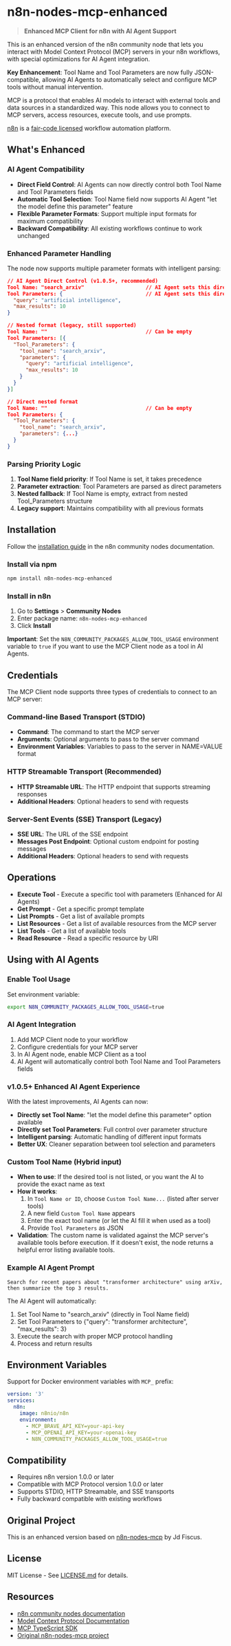# n8n-nodes-mcp-enhanced

> **Enhanced MCP Client for n8n with AI Agent Support**

This is an enhanced version of the n8n community node that lets you interact with Model Context Protocol (MCP) servers in your n8n workflows, with special optimizations for AI Agent integration.

**Key Enhancement**: Tool Name and Tool Parameters are now fully JSON-compatible, allowing AI Agents to automatically select and configure MCP tools without manual intervention.

MCP is a protocol that enables AI models to interact with external tools and data sources in a standardized way. This node allows you to connect to MCP servers, access resources, execute tools, and use prompts.

[n8n](https://n8n.io/) is a [fair-code licensed](https://docs.n8n.io/reference/license/) workflow automation platform.

## What's Enhanced

### AI Agent Compatibility
- **Direct Field Control**: AI Agents can now directly control both Tool Name and Tool Parameters fields
- **Automatic Tool Selection**: Tool Name field now supports AI Agent "let the model define this parameter" feature
- **Flexible Parameter Formats**: Support multiple input formats for maximum compatibility
- **Backward Compatibility**: All existing workflows continue to work unchanged

### Enhanced Parameter Handling
The node now supports multiple parameter formats with intelligent parsing:

```json
// AI Agent Direct Control (v1.0.5+, recommended)
Tool Name: "search_arxiv"                    // AI Agent sets this directly
Tool Parameters: {                           // AI Agent sets this directly
  "query": "artificial intelligence",
  "max_results": 10
}

// Nested format (legacy, still supported)
Tool Name: ""                                // Can be empty
Tool Parameters: [{
  "Tool_Parameters": {
    "tool_name": "search_arxiv", 
    "parameters": {
      "query": "artificial intelligence",
      "max_results": 10
    }
  }
}]

// Direct nested format
Tool Name: ""                                // Can be empty  
Tool Parameters: {
  "Tool_Parameters": {
    "tool_name": "search_arxiv",
    "parameters": {...}
  }
}
```

### Parsing Priority Logic
1. **Tool Name field priority**: If Tool Name is set, it takes precedence
2. **Parameter extraction**: Tool Parameters are parsed as direct parameters
3. **Nested fallback**: If Tool Name is empty, extract from nested Tool_Parameters structure
4. **Legacy support**: Maintains compatibility with all previous formats

## Installation

Follow the [installation guide](https://docs.n8n.io/integrations/community-nodes/installation/) in the n8n community nodes documentation.

### Install via npm
```bash
npm install n8n-nodes-mcp-enhanced
```

### Install in n8n
1. Go to **Settings** > **Community Nodes**
2. Enter package name: `n8n-nodes-mcp-enhanced`
3. Click **Install**

**Important**: Set the `N8N_COMMUNITY_PACKAGES_ALLOW_TOOL_USAGE` environment variable to `true` if you want to use the MCP Client node as a tool in AI Agents.

## Credentials

The MCP Client node supports three types of credentials to connect to an MCP server:

### Command-line Based Transport (STDIO)
- **Command**: The command to start the MCP server
- **Arguments**: Optional arguments to pass to the server command  
- **Environment Variables**: Variables to pass to the server in NAME=VALUE format

### HTTP Streamable Transport (Recommended)
- **HTTP Streamable URL**: The HTTP endpoint that supports streaming responses
- **Additional Headers**: Optional headers to send with requests

### Server-Sent Events (SSE) Transport (Legacy)
- **SSE URL**: The URL of the SSE endpoint
- **Messages Post Endpoint**: Optional custom endpoint for posting messages
- **Additional Headers**: Optional headers to send with requests

## Operations

- **Execute Tool** - Execute a specific tool with parameters (Enhanced for AI Agents)
- **Get Prompt** - Get a specific prompt template
- **List Prompts** - Get a list of available prompts
- **List Resources** - Get a list of available resources from the MCP server
- **List Tools** - Get a list of available tools
- **Read Resource** - Read a specific resource by URI

## Using with AI Agents

### Enable Tool Usage
Set environment variable:
```bash
export N8N_COMMUNITY_PACKAGES_ALLOW_TOOL_USAGE=true
```

### AI Agent Integration
1. Add MCP Client node to your workflow
2. Configure credentials for your MCP server
3. In AI Agent node, enable MCP Client as a tool
4. AI Agent will automatically control both Tool Name and Tool Parameters fields

### v1.0.5+ Enhanced AI Agent Experience
With the latest improvements, AI Agents can now:
- **Directly set Tool Name**: "let the model define this parameter" option available
- **Directly set Tool Parameters**: Full control over parameter structure
- **Intelligent parsing**: Automatic handling of different input formats
- **Better UX**: Cleaner separation between tool selection and parameters

### Custom Tool Name (Hybrid input)
- **When to use**: If the desired tool is not listed, or you want the AI to provide the exact name as text
- **How it works**:
  1. In `Tool Name or ID`, choose `Custom Tool Name...` (listed after server tools)
  2. A new field `Custom Tool Name` appears
  3. Enter the exact tool name (or let the AI fill it when used as a tool)
  4. Provide `Tool Parameters` as JSON
- **Validation**: The custom name is validated against the MCP server's available tools before execution. If it doesn't exist, the node returns a helpful error listing available tools.

### Example AI Agent Prompt
```
Search for recent papers about "transformer architecture" using arXiv, 
then summarize the top 3 results.
```

The AI Agent will automatically:
1. Set Tool Name to "search_arxiv" (directly in Tool Name field)
2. Set Tool Parameters to {"query": "transformer architecture", "max_results": 3}
3. Execute the search with proper MCP protocol handling
4. Process and return results

## Environment Variables

Support for Docker environment variables with `MCP_` prefix:

```yaml
version: '3'
services:
  n8n:
    image: n8nio/n8n
    environment:
      - MCP_BRAVE_API_KEY=your-api-key
      - MCP_OPENAI_API_KEY=your-openai-key
      - N8N_COMMUNITY_PACKAGES_ALLOW_TOOL_USAGE=true
```

## Compatibility

- Requires n8n version 1.0.0 or later
- Compatible with MCP Protocol version 1.0.0 or later
- Supports STDIO, HTTP Streamable, and SSE transports
- Fully backward compatible with existing workflows

## Original Project

This is an enhanced version based on [n8n-nodes-mcp](https://github.com/nerding-io/n8n-nodes-mcp) by Jd Fiscus.

## License

MIT License - See [LICENSE.md](LICENSE.md) for details.

## Resources

* [n8n community nodes documentation](https://docs.n8n.io/integrations/community-nodes/)
* [Model Context Protocol Documentation](https://modelcontextprotocol.io/docs/)
* [MCP TypeScript SDK](https://github.com/modelcontextprotocol/typescript-sdk)
* [Original n8n-nodes-mcp project](https://github.com/nerding-io/n8n-nodes-mcp)